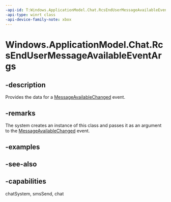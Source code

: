```yaml
---
-api-id: T:Windows.ApplicationModel.Chat.RcsEndUserMessageAvailableEventArgs
-api-type: winrt class
-api-device-family-note: xbox
---
```


<!-- Class syntax.
public class RcsEndUserMessageAvailableEventArgs : Windows.ApplicationModel.Chat.IRcsEndUserMessageAvailableEventArgs
-->

# Windows.ApplicationModel.Chat.RcsEndUserMessageAvailableEventArgs

## -description
Provides the data for a [MessageAvailableChanged](rcsendusermessagemanager_messageavailablechanged.md) event.

## -remarks
The system creates an instance of this class and passes it as an argument to the [MessageAvailableChanged](rcsendusermessagemanager_messageavailablechanged.md) event.

## -examples

## -see-also

## -capabilities
chatSystem, smsSend, chat
